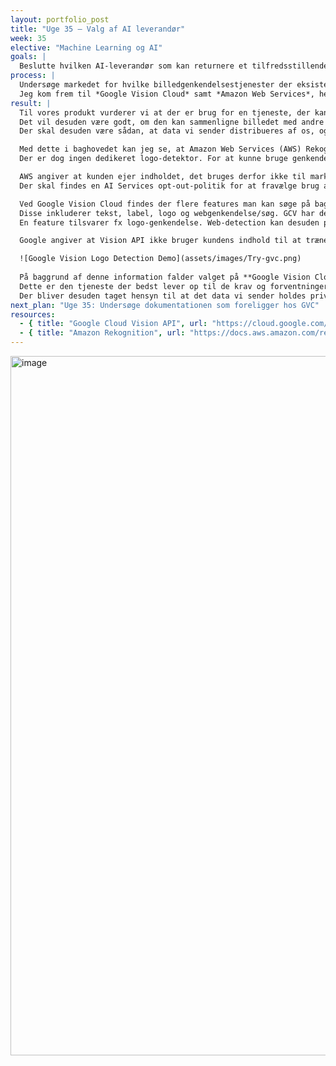 ```yaml
---
layout: portfolio_post
title: "Uge 35 – Valg af AI leverandør"
week: 35
elective: "Machine Learning og AI"
goals: |
  Beslutte hvilken AI-leverandør som kan returnere et tilfredsstillende resultat på baggrund af de krav der er stillet op.
process: |
  Undersøge markedet for hvilke billedgenkendelsestjenester der eksisterer med gratis mulighed.  
  Jeg kom frem til *Google Vision Cloud* samt *Amazon Web Services*, herefter har jeg dykket ned i begge, for at finde det bedst match for vores produkt.
result: |
  Til vores produkt vurderer vi at der er brug for en tjeneste, der kan læse logoer som *CAT* og tekst som *BR06* for den tilhørende maskine.  
  Det vil desuden være godt, om den kan sammenligne billedet med andre lignende maskiner for at kunne kategorisere maskinen til fx *Gravemaskine*.  
  Der skal desuden være sådan, at data vi sender distribueres af os, og bliver ikke brugt af tjenesten til at reklamere eller træne modellen.  

  Med dette i baghovedet kan jeg se, at Amazon Web Services (AWS) Rekognition har tekst og labels i sin tjeneste.  
  Der er dog ingen dedikeret logo-detektor. For at kunne bruge genkendelse af logoer skal man træne en Custom Labels-model til logoer.  

  AWS angiver at kunden ejer indholdet, det bruges derfor ikke til marketing eller reklame.  
  Der skal findes en AI Services opt-out-politik for at fravælge brug af indhold til serviceforbedring/træning.  

  Ved Google Vision Cloud findes der flere features man kan søge på baggrund af.  
  Disse inkluderer tekst, label, logo og webgenkendelse/søg. GCV har desuden de første 1.000 features gratis.  
  En feature tilsvarer fx logo-genkendelse. Web-detection kan desuden programmeres til kun at gøre brug af pålidelige kilder, for at forhindre irrelevant eller uegnet data.  

  Google angiver at Vision API ikke bruger kundens indhold til at træne modeller, indhold anvendes kun for at levere tjenesten.  

  ![Google Vision Logo Detection Demo](assets/images/Try-gvc.png)
  
  På baggrund af denne information falder valget på **Google Vision Cloud**.  
  Dette er den tjeneste der bedst lever op til de krav og forventninger vi har til billedgenkendelse.  
  Der bliver desuden taget hensyn til at det data vi sender holdes privat. Da vi ønsker at lave en modulære applikation kan det blive aktuelt at gøre brug af AWS sin tjeneste på et senere tidspunkt for at kunne sammenligne resultater på tværs af leverandører.
next_plan: "Uge 35: Undersøge dokumentationen som foreligger hos GVC"
resources:
  - { title: "Google Cloud Vision API", url: "https://cloud.google.com/vision" }
  - { title: "Amazon Rekognition", url: "https://docs.aws.amazon.com/rekognition/latest/APIReference/Welcome.html" }
---
```

<img width="772" height="1119" alt="image" src="https://github.com/user-attachments/assets/643ec3fe-2188-419a-92fe-2f0b48ae846e" />
